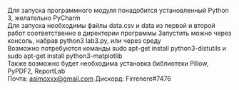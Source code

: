 Для запуска программного модуля понадобится установленный Python 3, желательно PyCharm <br />
Для запуска необходимы файлы data.csv и data из первой и второй работ соответственно в директории программы
Запустить можно через консоль, набрав python3 lab3.py, или через среду<br />
Возможно потребуются команды sudo apt-get install python3-distutils и sudo apt-get install python3-matplotlib <br />
Также возможно будет необходима установка библиотеки Pillow, PyPDF2, ReportLab <br />
Почта: asimoxxx@gmail.com Дискорд: Firrenere#7476
